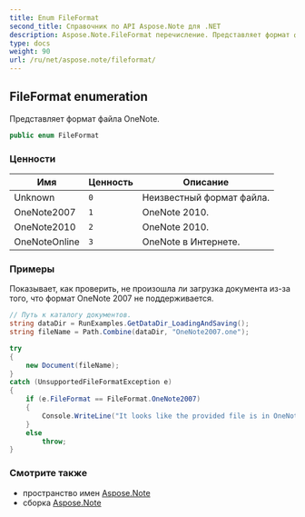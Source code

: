 ```yaml
---
title: Enum FileFormat
second_title: Справочник по API Aspose.Note для .NET
description: Aspose.Note.FileFormat перечисление. Представляет формат файла OneNote.
type: docs
weight: 90
url: /ru/net/aspose.note/fileformat/
---
```

## FileFormat enumeration

Представляет формат файла OneNote.

```csharp
public enum FileFormat
```

### Ценности

| Имя | Ценность | Описание |
| --- | --- | --- |
| Unknown | `0` | Неизвестный формат файла. |
| OneNote2007 | `1` | OneNote 2010. |
| OneNote2010 | `2` | OneNote 2010. |
| OneNoteOnline | `3` | OneNote в Интернете. |

### Примеры

Показывает, как проверить, не произошла ли загрузка документа из-за того, что формат OneNote 2007 не поддерживается.

```csharp
// Путь к каталогу документов.
string dataDir = RunExamples.GetDataDir_LoadingAndSaving();
string fileName = Path.Combine(dataDir, "OneNote2007.one");

try
{
    new Document(fileName);
}
catch (UnsupportedFileFormatException e)
{
    if (e.FileFormat == FileFormat.OneNote2007)
    {
        Console.WriteLine("It looks like the provided file is in OneNote 2007 format that is not supported.");
    }
    else
        throw;
}
```

### Смотрите также

* пространство имен [Aspose.Note](../../aspose.note/)
* сборка [Aspose.Note](../../)


